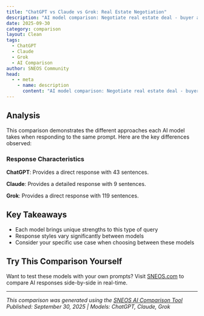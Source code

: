 ```yaml
---
title: "ChatGPT vs Claude vs Grok: Real Estate Negotiation"
description: "AI model comparison: Negotiate real estate deal - buyer and seller strategies..."
date: 2025-09-30
category: comparison
layout: Clean
tags:
  - ChatGPT
  - Claude
  - Grok
  - AI Comparison
author: SNEOS Community
head:
  - - meta
    - name: description
      content: "AI model comparison: Negotiate real estate deal - buyer and seller strategies..."
---
```


<ChatComparison
  title="ChatGPT vs Claude vs Grok: Real Estate Negotiation"
  prompt="Negotiate real estate deal - buyer and seller strategies"
  :responses='{
    "ChatGPT": "Certainly! When negotiating a real estate deal, both buyers and sellers have their own objectives, priorities, and strategies. Here\u2019s an overview of effective strategies for each side to help reach a successful agreement:\n\n---\n\n### Buyer Strategies\n\n1. **Do Your Homework**  \n   - **Market Research:** Understand comparable property prices, neighborhood trends, and market conditions (buyer\u2019s vs. seller\u2019s market).  \n   - **Home Inspection:** Use inspection results to identify defects or repairs that might justify a price reduction.\n\n2. **Be Pre-Approved for a Mortgage**  \n   - Show the seller you\u2019re a serious, qualified buyer by getting mortgage pre-approval. This strengthens your negotiating position.\n\n3. **Make a Reasonable Offer**  \n   - Base your initial offer on market data. A very lowball offer may offend the seller and shut down negotiations; a fair offer opens dialogue.\n\n4. **Negotiate Beyond Price**  \n   - Ask for closing cost assistance, repairs, furniture, appliances, or favorable closing dates. These can add value without increasing purchase price.\n\n5. **Be Ready to Walk Away**  \n   - Establish your budget and comfort zone upfront. Being willing to walk away gives you leverage and protects against overpaying.\n\n6. **Be Flexible and Communicative**  \n   - Keep lines of communication open and be flexible on terms to build goodwill.\n\n7. **Use an Experienced Agent**  \n   - A skilled real estate agent can recommend strategies, handle counteroffers, and facilitate negotiations professionally.\n\n---\n\n### Seller Strategies\n\n1. **Set a Realistic Price**  \n   - Price competitively based on comparable sales and current market to attract serious buyers quickly.\n\n2. **Showcase the Property**  \n   - Present the home in the best light with staging, professional photos, and repairs. A well-presented home justifies your asking price.\n\n3. **Be Open to Offers**  \n   - Avoid dismissing low offers out of hand. Consider the buyer\u2019s motivation and be willing to negotiate.\n\n4. **Leverage Multiple Offers**  \n   - If you have more than one offer, use this to your advantage by encouraging buyers to improve their terms.\n\n5. **Negotiate Terms, Not Just Price**  \n   - Consider flexible closing dates, rent-back agreements, or contingencies that might be more valuable to you than a higher price.\n\n6. **Know Your Bottom Line**  \n   - Decide in advance the lowest price and terms you are willing to accept to avoid emotional decisions.\n\n7. **Respond Promptly**  \n   - Timely responses keep negotiations moving forward and demonstrate professionalism.\n\n---\n\n### Both Sides: Key Tips for Successful Negotiation\n\n- **Build Rapport and Trust:** Good-faith communication facilitates smoother negotiations.  \n- **Focus on Win-Win Solutions:** Aim for agreements where both parties feel they benefit.  \n- **Be Patient and Stay Calm:** Avoid rushed decisions; taking time leads to better deals.  \n- **Get Everything in Writing:** Confirm terms clearly to avoid misunderstandings.\n\n---\n\nIf you want, I can also provide example negotiation dialogues or specific tactics tailored to your scenario!",
    "Claude": "# Real Estate Negotiation Strategies\n\n## **BUYER STRATEGIES**\n\n### Pre-Negotiation Preparation\n- **Research market comparables** - Know recent sales of similar properties\n- **Get pre-approved financing** - Strengthens your position significantly\n- **Understand seller motivation** - Timeline, reason for selling, market conditions\n- **Set your maximum budget** - Include buffer for negotiations and closing costs\n- **Professional inspection** - Identify potential issues before making offers\n\n### Negotiation Tactics\n- **Start reasonable but below asking** - Typically 5-10% below in balanced markets\n- **Include escalation clauses** - \u0022Will pay $X above highest competing offer up to $Y\u0022\n- **Offer flexibility on timeline** - Match seller\u0027s preferred closing date\n- **Limit contingencies** - Fewer conditions make offers more attractive\n- **Personal letter** - Sometimes helps in emotional decisions\n- **Cash offers** (if possible) - Extremely powerful negotiating tool\n\n### Leverage Points\n- Property flaws discovered during inspection\n- Time on market (longer = more negotiating power)\n- Market conditions favoring buyers\n- Seller\u0027s urgent timeline\n- Multiple properties you\u0027re considering\n\n---\n\n## **SELLER STRATEGIES**\n\n### Pre-Negotiation Preparation\n- **Price strategically** - Slightly below market to generate multiple offers\n- **Stage and present well** - First impressions drive initial offers\n- **Gather documentation** - Recent improvements, warranties, utility costs\n- **Understand your bottom line** - Net proceeds after all costs\n- **Market timing** - List when buyer demand is highest\n\n### Negotiation Tactics\n- **Create urgency** - \u0022Offers reviewed by [specific date]\u0022\n- **Highlight unique features** - Differentiate from comparable properties\n- **Counter strategically** - Don\u0027t just focus on price; consider terms\n- **Multiple offer situations** - Use competing buyers to drive up price\n- **Stand firm on key points** - Know which terms are non-negotiable\n\n### Leverage Points\n- High buyer demand/low inventory\n- Unique property features\n- Excellent condition/recent updates\n- Competitive market conditions\n- Multiple interested buyers\n\n---\n\n## **MUTUAL STRATEGIES**\n\n### Key Negotiation Areas\n1. **Purchase Price** - The obvious focal point\n2. **Closing Timeline** - Often as important as price\n3. **Contingencies** - Inspection, financing, appraisal\n4. **Included Items** - Appliances, fixtures, furniture\n5. **Repairs** - Who handles and pays for needed fixes\n6. **Closing Costs** - Who pays what fees\n\n### Win-Win Approaches\n- **Trade-offs** - Higher price for faster closing, or vice versa\n- **Split differences** - Meet in the middle on disputed amounts\n- **Creative financing** - Seller financing, lease-to-own arrangements\n- **Repair credits** - Cash at closing instead of completed repairs\n- **Rent-back agreements** - Seller stays temporarily after closing\n\n### Professional Support\n- **Experienced agents** - Skilled negotiators who know local markets\n- **Real estate attorneys** - For complex transactions\n- **Home inspectors** - Objective assessment of property condition\n- **Appraisers** - Professional valuation for negotiations\n\n---\n\n## **MARKET-SPECIFIC CONSIDERATIONS**\n\n### Buyer\u0027s Market\n- **Buyers**: More aggressive with lowball offers and contingencies\n- **Sellers**: Be more flexible, consider all reasonable offers\n\n### Seller\u0027s Market\n- **Buyers**: Come in strong, limit contingencies, be prepared to pay over asking\n- **Sellers**: Can be more selective, create bidding wars\n\n### Balanced Market\n- Both parties negotiate more traditionally with reasonable give-and-take\n\n**Remember**: Real estate negotiations are rarely just about price. Timing, terms, and conditions often matter as much as the dollar amount. The best deals happen when both parties feel they\u0027ve gotten good value.",
    "Grok": "Negotiating a real estate deal is a critical step in the home buying or selling process. Both buyers and sellers have distinct goals: buyers typically aim to purchase at the lowest possible price, while sellers want to maximize their profit. Below are strategies for both parties to effectively negotiate a real estate deal, along with tips to ensure a successful outcome.\n\n---\n\n### **Buyer Negotiation Strategies**\nAs a buyer, your goal is to secure the property at a fair price while ensuring the terms of the deal are favorable. Here are key strategies:\n\n1. **Do Your Homework (Market Research)**\n   - Research the local real estate market to understand property values, recent sales (comparables or \u0022comps\u0022), and trends (e.g., buyer\u2019s or seller\u2019s market).\n   - Investigate the property\u2019s history: How long has it been on the market? Have there been price reductions? This can indicate the seller\u2019s urgency or flexibility.\n   - Assess the seller\u2019s situation: Are they relocating, downsizing, or in a hurry to sell? A motivated seller may be more open to negotiation.\n\n2. **Get Pre-Approved for a Mortgage**\n   - Obtain a mortgage pre-approval letter to show the seller you\u2019re a serious buyer with financing in place. This strengthens your position in negotiations.\n   - It also helps you define your budget, preventing you from overextending during negotiations.\n\n3. **Start with a Strong but Reasonable Offer**\n   - Base your initial offer on market data and the property\u2019s condition. Offering too low may offend the seller and halt negotiations, while offering too high leaves no room for haggling.\n   - Consider offering slightly below the asking price (if appropriate) to signal room for negotiation, but justify your offer with evidence (e.g., comps or needed repairs).\n   - Include a personal letter with your offer to emotionally connect with the seller, especially in competitive markets.\n\n4. **Be Flexible with Terms**\n   - If the seller is firm on price, negotiate on other terms like closing date, contingencies (e.g., inspection or financing), or requesting seller concessions (e.g., closing costs or repairs).\n   - Be willing to compromise on non-essential items to sweeten the deal while protecting your core interests.\n\n5. **Leverage Contingencies**\n   - Include contingencies (e.g., home inspection, appraisal, or financing) to protect yourself from unforeseen issues. However, in a seller\u2019s market, waiving some contingencies (if feasible) can make your offer more attractive.\n   - Use inspection results to renegotiate the price or request repairs if significant issues are found.\n\n6. **Stay Emotionally Detached**\n   - Avoid becoming too attached to a specific property. Be prepared to walk away if the price or terms don\u2019t meet your needs.\n   - Knowing your maximum budget and sticking to it prevents overpaying.\n\n7. **Work with a Skilled Real Estate Agent**\n   - A good agent can provide market insights, handle negotiations, and advocate for your interests. They can also help craft a compelling offer based on the seller\u2019s priorities.\n\n---\n\n### **Seller Negotiation Strategies**\nAs a seller, your goal is to maximize profit while ensuring a smooth transaction. Here are effective strategies:\n\n1. **Price the Property Competitively**\n   - Work with your agent to set a realistic asking price based on market analysis and comparable sales. Overpricing can deter buyers and cause the property to sit on the market, while underpricing may leave money on the table.\n   - Consider pricing slightly below market value in a competitive market to attract multiple offers and spark a bidding war.\n\n2. **Understand Buyer Motivations**\n   - Learn why the buyer is interested in your property (e.g., location, school district, or unique features). Tailor your responses to highlight those aspects while justifying your price.\n   - If the buyer seems urgent (e.g., relocating for a job), you may have more leverage to hold firm on price.\n\n3. **Prepare for Negotiations**\n   - Know your bottom line (the lowest price you\u2019re willing to accept) and decide in advance what concessions you\u2019re willing to make (e.g., closing costs, repairs, or closing date flexibility).\n   - Anticipate buyer requests based on the property\u2019s condition and market trends, and have a plan to address them.\n\n4. **Create a Strong First Impression**\n   - Stage the home and complete minor repairs before listing to justify your asking price and reduce buyer objections.\n   - A well-maintained property can minimize the need for concessions during negotiations.\n\n5. **Be Strategic with Counteroffers**\n   - Avoid rejecting a low offer outright; instead, counter with a price closer to your target while showing willingness to negotiate.\n   - If multiple offers are on the table, use them to create competition and drive up the price. Notify buyers of competing offers (if legal in your area) to encourage stronger bids.\n\n6. **Focus on the Big Picture**\n   - Don\u2019t get hung up on small concessions if the overall deal meets your goals. For example, agreeing to minor repairs or closing costs might speed up the transaction.\n   - Be open to creative solutions, such as offering a home warranty to address buyer concerns about repairs.\n\n7. **Hire an Experienced Agent**\n   - A skilled real estate agent can market your property effectively, screen offers, and negotiate on your behalf. They can also provide a buffer during tense discussions, keeping emotions out of the process.\n\n---\n\n### **General Tips for Both Buyers and Sellers**\n1. **Understand the Market Conditions**\n   - In a buyer\u2019s market (more supply than demand), buyers have more leverage to negotiate lower prices and better terms.\n   - In a seller\u2019s market (high demand, low supply), sellers can often hold firm on price and terms, while buyers may need to act quickly and offer more.\n\n2. **Communicate Clearly and Professionally**\n   - Avoid personal attacks or emotional arguments. Keep negotiations focused on facts, such as market data or property condition.\n   - Respond promptly to offers or counteroffers to maintain momentum and show seriousness.\n\n3. **Be Prepared to Compromise**\n   - Successful negotiations often involve give-and-take. Identify your non-negotiables (e.g., price for sellers, move-in date for buyers) and be flexible on less critical points.\n\n4. **Use Time as a Tool**\n   - Buyers: If the property has been on the market for a long time, the seller may be more motivated to negotiate.\n   - Sellers: If a buyer is under time pressure (e.g., needs to move quickly), you may have the upper hand.\n\n5. **Get Everything in Writing**\n   - Ensure all negotiated terms, including price, contingencies, and concessions, are documented in the purchase agreement. Verbal agreements are not legally binding.\n\n6. **Know When to Walk Away**\n   - Both parties should have a clear breaking point. If the deal doesn\u2019t meet your minimum requirements, be prepared to move on.\n\n---\n\n### **Common Negotiation Points in a Real Estate Deal**\n- **Purchase Price**: The most critical point of negotiation. Both parties should use market data to justify their position.\n- **Closing Costs**: Buyers may ask sellers to cover a portion or all of the closing costs (typically 2-5% of the purchase price).\n- **Repairs**: Post-inspection, buyers may request repairs or a price reduction if issues are found. Sellers can agree, counter, or refuse.\n- **Closing Date**: Flexibility on timing can be a bargaining chip for either party.\n- **Contingencies**: Buyers may include conditions (e.g., financing, inspection), while sellers may push for fewer contingencies to close faster.\n- **Personal Property**: Items like appliances or furniture can be negotiated into the deal.\n\n---\n\n### **Pitfalls to Avoid**\n- **For Buyers**:\n  - Don\u2019t reveal your maximum budget or urgency to the seller, as it weakens your position.\n  - Avoid waiving critical contingencies (e.g., inspection) without fully understanding the risks.\n- **For Sellers**:\n  - Don\u2019t dismiss reasonable offers without a counteroffer; you may lose a serious buyer.\n  - Avoid overpricing, as it can lead to a stagnant listing and eventually force a price drop.\n\n---\n\n### **Conclusion**\nNegotiating a real estate deal requires preparation, clear communication, and a willingness to compromise. Buyers should focus on research, flexibility, and leveraging market conditions to secure a fair price, while sellers should price strategically, understand buyer motivations, and create a competitive environment. Both parties benefit from working with experienced real estate agents who can navigate the complexities of the process and advocate for their interests. By approaching negotiations with a win-win mindset, buyers and sellers can achieve a successful transaction that meets their respective goals."
  }'
  published-date="22:46"
/>

## Analysis

This comparison demonstrates the different approaches each AI model takes when responding to the same prompt. Here are the key differences observed:

### Response Characteristics

**ChatGPT**: Provides a direct response with 43 sentences. 

**Claude**: Provides a detailed response with 9 sentences. 

**Grok**: Provides a direct response with 119 sentences. 

## Key Takeaways

- Each model brings unique strengths to this type of query
- Response styles vary significantly between models
- Consider your specific use case when choosing between these models

## Try This Comparison Yourself

Want to test these models with your own prompts? Visit [SNEOS.com](https://sneos.com) to compare AI responses side-by-side in real-time.

---

*This comparison was generated using the [SNEOS AI Comparison Tool](https://sneos.com)*
*Published: September 30, 2025 | Models: ChatGPT, Claude, Grok*
